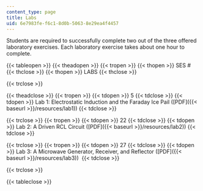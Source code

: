 ```yaml
---
content_type: page
title: Labs
uid: 6e7983fe-f6c1-8d0b-5063-8e29ea4f4457
---
```


Students are required to successfully complete two out of the three offered laboratory exercises. Each laboratory exercise takes about one hour to complete.

{{< tableopen >}}
{{< theadopen >}}
{{< tropen >}}
{{< thopen >}}
SES #
{{< thclose >}}
{{< thopen >}}
LABS
{{< thclose >}}

{{< trclose >}}

{{< theadclose >}}
{{< tropen >}}
{{< tdopen >}}
5
{{< tdclose >}}
{{< tdopen >}}
Lab 1: Electrostatic Induction and the Faraday Ice Pail ([PDF]({{< baseurl >}}/resources/lab1))
{{< tdclose >}}

{{< trclose >}}
{{< tropen >}}
{{< tdopen >}}
22
{{< tdclose >}}
{{< tdopen >}}
Lab 2: A Driven RCL Circuit ([PDF]({{< baseurl >}}/resources/lab2))
{{< tdclose >}}

{{< trclose >}}
{{< tropen >}}
{{< tdopen >}}
27
{{< tdclose >}}
{{< tdopen >}}
Lab 3: A Microwave Generator, Receiver, and Reflector ([PDF]({{< baseurl >}}/resources/lab3)) 
{{< tdclose >}}

{{< trclose >}}

{{< tableclose >}}